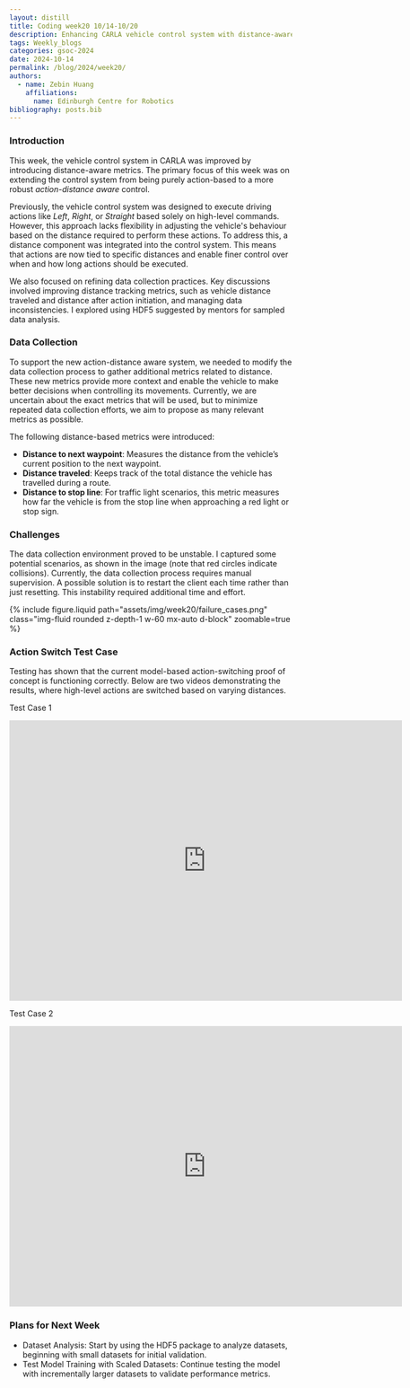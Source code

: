 ```yaml
---
layout: distill
title: Coding week20 10/14-10/20
description: Enhancing CARLA vehicle control system with distance-aware metrics
tags: Weekly_blogs
categories: gsoc-2024
date: 2024-10-14
permalink: /blog/2024/week20/
authors:
  - name: Zebin Huang
    affiliations:
      name: Edinburgh Centre for Robotics
bibliography: posts.bib
---
```


### Introduction

This week, the vehicle control system in CARLA was improved by introducing distance-aware metrics. The primary focus of this week was on extending the control system from being purely action-based to a more robust *action-distance aware* control.

Previously, the vehicle control system was designed to execute driving actions like *Left*, *Right*, or *Straight* based solely on high-level commands. However, this approach lacks flexibility in adjusting the vehicle's behaviour based on the distance required to perform these actions. To address this, a distance component was integrated into the control system. This means that actions are now tied to specific distances and enable finer control over when and how long actions should be executed.

We also focused on refining data collection practices. Key discussions involved improving distance tracking metrics, such as vehicle distance traveled and distance after action initiation, and managing data inconsistencies. I explored using HDF5 suggested by mentors for sampled data analysis.

### Data Collection

To support the new action-distance aware system, we needed to modify the data collection process to gather additional metrics related to distance. These new metrics provide more context and enable the vehicle to make better decisions when controlling its movements. Currently, we are uncertain about the exact metrics that will be used, but to minimize repeated data collection efforts, we aim to propose as many relevant metrics as possible.

The following distance-based metrics were introduced:
- **Distance to next waypoint**: Measures the distance from the vehicle’s current position to the next waypoint.
- **Distance traveled**: Keeps track of the total distance the vehicle has travelled during a route.
- **Distance to stop line**: For traffic light scenarios, this metric measures how far the vehicle is from the stop line when approaching a red light or stop sign.

### Challenges

The data collection environment proved to be unstable. I captured some potential scenarios, as shown in the image (note that red circles indicate collisions). Currently, the data collection process requires manual supervision. A possible solution is to restart the client each time rather than just resetting. This instability required additional time and effort.

{% include figure.liquid path="assets/img/week20/failure_cases.png" class="img-fluid rounded z-depth-1 w-60 mx-auto d-block" zoomable=true %}

### Action Switch Test Case
Testing has shown that the current model-based action-switching proof of concept is functioning correctly. Below are two videos demonstrating the results, where high-level actions are switched based on varying distances.

Test Case 1

<iframe width="700" height="500" src="https://www.youtube.com/embed/048D--M49iM" title="Action Switch 1" frameborder="0" allow="accelerometer; autoplay; clipboard-write; encrypted-media; gyroscope; picture-in-picture; web-share" referrerpolicy="strict-origin-when-cross-origin" allowfullscreen></iframe>

Test Case 2

<iframe width="700" height="500" src="https://www.youtube.com/embed/YmhcweTFlSU" title="Distance Test Case 1" frameborder="0" allow="accelerometer; autoplay; clipboard-write; encrypted-media; gyroscope; picture-in-picture; web-share" referrerpolicy="strict-origin-when-cross-origin" allowfullscreen></iframe>

### Plans for Next Week
- Dataset Analysis: Start by using the HDF5 package to analyze datasets, beginning with small datasets for initial validation.
- Test Model Training with Scaled Datasets: Continue testing the model with incrementally larger datasets to validate performance metrics.

